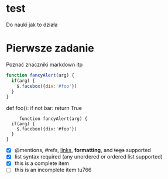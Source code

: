 # test
Do nauki jak to działa
# Pierwsze zadanie
Poznać znaczniki markdown itp


```javascript
function fancyAlert(arg) {
  if(arg) {
    $.facebox({div:'#foo'})
  }
}
```




def foo():
    if not bar:
        return True
        
        
        
        
         function fancyAlert(arg) {
      if(arg) {
        $.facebox({div:'#foo'})
      }
    }



- [x] @mentions, #refs, [links](), **formatting**, and <del>tags</del> supported
- [x] list syntax required (any unordered or ordered list supported)
- [x] this is a complete item
- [ ] this is an incomplete item
tu766
